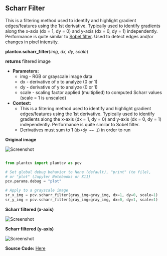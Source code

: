 ## Scharr Filter

This is a filtering method used to identify and highlight gradient edges/features using the 1st derivative.
       Typically used to identify gradients along the x-axis (dx = 1, dy = 0) and y-axis (dx = 0, dy = 1) independently.
       Performance is quite similar to [Sobel filter](sobel_filter.md). Used to detect edges and/or changes in pixel intensity. 

**plantcv.scharr_filter**(*img, dx, dy, scale*)

**returns** filtered image

- **Parameters:**
    - img - RGB or grayscale image data
    - dx - derivative of x to analyze (0 or 1)
    - dy - derivative of y to analyze (0 or 1)
    - scale - scaling factor applied (multiplied) to computed Scharr values (scale = 1 is unscaled)
- **Context:**
    - This is a filtering method used to identify and highlight gradient edges/features using the 1st derivative.
       Typically used to identify gradients along the x-axis (dx = 1, dy = 0) and y-axis (dx = 0, dy = 1) independently.
       Performance is quite similar to Sobel filter.
    - Derivatives must sum to 1 (`dx+dy == 1`) in order to run

**Original image**

![Screenshot](img/documentation_images/scharr_filter/original_scharr_image.jpg)

```python

from plantcv import plantcv as pcv

# Set global debug behavior to None (default), "print" (to file), 
# or "plot" (Jupyter Notebooks or X11)
pcv.params.debug = "plot"

# Apply to a grayscale image
sr_x_img = pcv.scharr_filter(gray_img=gray_img, dx=1, dy=0, scale=1)
sr_y_img = pcv.scharr_filter(gray_img=gray_img, dx=0, dy=1, scale=1)

```

**Scharr filtered (x-axis)**

![Screenshot](img/documentation_images/scharr_filter/scharr-x.jpg)

**Scharr filtered (y-axis)**

![Screenshot](img/documentation_images/scharr_filter/scharr-y.jpg)

**Source Code:** [Here](https://github.com/danforthcenter/plantcv/blob/main/plantcv/plantcv/scharr_filter.py)
